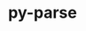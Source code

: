 ---
title: "py-parse"
layout: cache
categories: [package, v2025.07.0]
meta: {"compilers": ["none"], "num_specs": 4, "num_specs_by_stack": {"e4s": 2, "e4s-neoverse-v2": 1, "radiuss": 1, "root": 4}, "oss": ["ubuntu18.04", "ubuntu22.04"], "platforms": ["linux"], "stacks": ["e4s", "e4s-neoverse-v2", "radiuss", "root"], "targets": ["neoverse_v2", "x86_64_v3"], "versions": ["1.18.0"]}
spec_details: [{"compiler": "none", "hash": "3vb36uesr37xdrr6o4zxhbldv5qubghd", "os": "ubuntu22.04", "platform": "linux", "size": "-", "stacks": ["e4s", "root"], "target": "x86_64_v3", "variants": ["build_system=python_pip"], "versions": ["1.18.0"]}, {"compiler": "none", "hash": "gv2bbaioiyaevjq7zuzax47ihyq3h3aq", "os": "ubuntu22.04", "platform": "linux", "size": "-", "stacks": ["e4s", "root"], "target": "x86_64_v3", "variants": ["build_system=python_pip"], "versions": ["1.18.0"]}, {"compiler": "none", "hash": "szl7bop2b3ykhc4hamcscndc2x5jnkzh", "os": "ubuntu22.04", "platform": "linux", "size": "-", "stacks": ["e4s-neoverse-v2", "root"], "target": "neoverse_v2", "variants": ["build_system=python_pip"], "versions": ["1.18.0"]}, {"compiler": "none", "hash": "ydgbkvne5g66jnglz3wapfmjrbnxovq2", "os": "ubuntu18.04", "platform": "linux", "size": "-", "stacks": ["radiuss", "root"], "target": "x86_64_v3", "variants": ["build_system=python_pip"], "versions": ["1.18.0"]}]
---